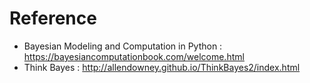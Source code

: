 # Reference

- Bayesian Modeling and Computation in Python : https://bayesiancomputationbook.com/welcome.html
- Think Bayes : http://allendowney.github.io/ThinkBayes2/index.html


